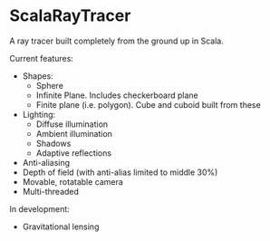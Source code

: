 # ScalaRayTracer
A ray tracer built completely from the ground up in Scala.

Current features:
 - Shapes:
   - Sphere
   - Infinite Plane. Includes checkerboard plane
   - Finite plane (i.e. polygon). Cube and cuboid built from these
 - Lighting:
   - Diffuse illumination
   - Ambient illumination
   - Shadows
   - Adaptive reflections
 - Anti-aliasing
 - Depth of field (with anti-alias limited to middle 30%)
 - Movable, rotatable camera
 - Multi-threaded
 
In development:
- Gravitational lensing
 
